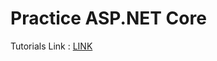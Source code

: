 # Practice ASP.NET Core

Tutorials Link : [LINK](https://docs.microsoft.com/ko-kr/aspnet/core/tutorials/razor-pages)
